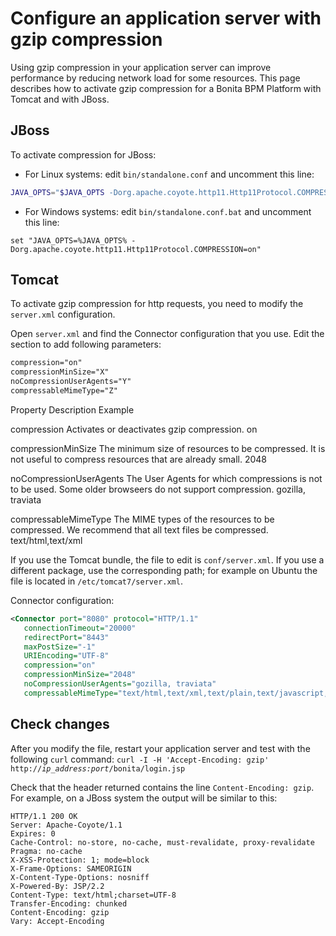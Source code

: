 # Configure an application server with gzip compression

Using gzip compression in your application server can improve performance by reducing network load for some resources. This page describes how to activate gzip compression for a Bonita BPM Platform with Tomcat and with JBoss.

## JBoss

To activate compression for JBoss:

* For Linux systems: edit `bin/standalone.conf` and uncomment this line:
```bash
JAVA_OPTS="$JAVA_OPTS -Dorg.apache.coyote.http11.Http11Protocol.COMPRESSION=on" 
```
* For Windows systems: edit `bin/standalone.conf.bat` and uncomment this line:
```batch
set "JAVA_OPTS=%JAVA_OPTS% -Dorg.apache.coyote.http11.Http11Protocol.COMPRESSION=on"
```

## Tomcat

To activate gzip compression for http requests, you need to modify the `server.xml` configuration. 

Open `server.xml` and find the Connector configuration that you use. Edit the section to add following parameters:

```xml
compression="on"
compressionMinSize="X"
noCompressionUserAgents="Y"
compressableMimeType="Z"
```
Property
Description
Example

compression
Activates or deactivates gzip compression.
on

compressionMinSize
The minimum size of resources to be compressed. It is not useful to compress resources that are already small.
2048

noCompressionUserAgents
The User Agents for which compressions is not to be used. Some older browseers do not support compression.
gozilla, traviata

compressableMimeType
The MIME types of the resources to be compressed. We recommend that all text files be compressed.
text/html,text/xml

If you use the Tomcat bundle, the file to edit is `conf/server.xml`.
If you use a different package, use the corresponding path; for example on Ubuntu the file is located in `/etc/tomcat7/server.xml`.

Connector configuration:
```xml
<Connector port="8080" protocol="HTTP/1.1"
   connectionTimeout="20000"
   redirectPort="8443"
   maxPostSize="-1"
   URIEncoding="UTF-8"
   compression="on"
   compressionMinSize="2048"
   noCompressionUserAgents="gozilla, traviata"
   compressableMimeType="text/html,text/xml,text/plain,text/javascript,text/css"></Connector>
```

## Check changes

After you modify the file, restart your application server and test with the following `curl` command:
`curl -I -H 'Accept-Encoding: gzip' http://`_`ip_address:port`_`/bonita/login.jsp`

Check that the header returned contains the line `Content-Encoding: gzip`. For example, on a JBoss system the output will be similar to this:
```
HTTP/1.1 200 OK
Server: Apache-Coyote/1.1
Expires: 0
Cache-Control: no-store, no-cache, must-revalidate, proxy-revalidate
Pragma: no-cache
X-XSS-Protection: 1; mode=block
X-Frame-Options: SAMEORIGIN
X-Content-Type-Options: nosniff
X-Powered-By: JSP/2.2
Content-Type: text/html;charset=UTF-8
Transfer-Encoding: chunked
Content-Encoding: gzip
Vary: Accept-Encoding
```
